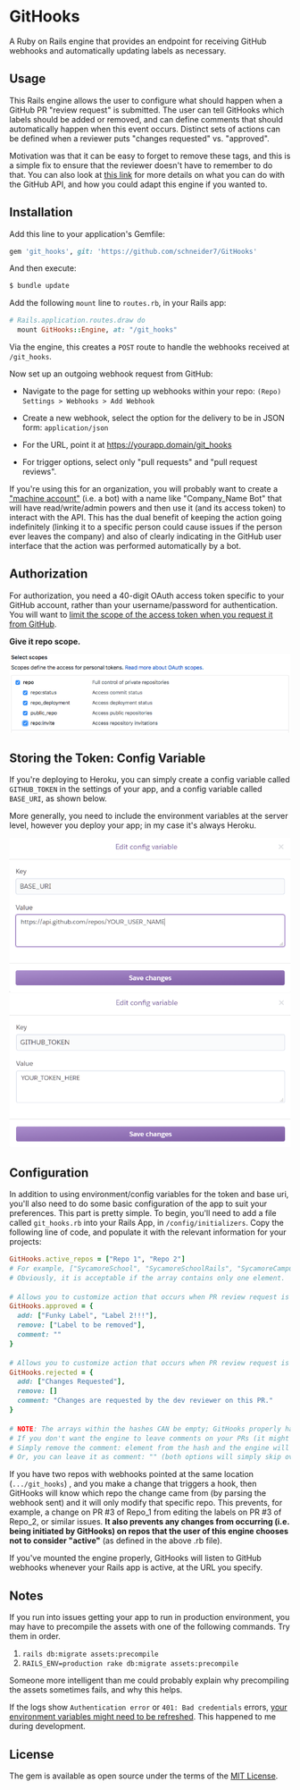 # GitHooks
A Ruby on Rails engine that provides an endpoint for receiving GitHub webhooks and automatically updating labels as necessary.

## Usage
This Rails engine allows the user to configure what should happen when a GitHub PR "review request" is submitted. The user can tell GitHooks which labels should be added or removed, and can define comments that should automatically happen when this event occurs. Distinct sets of actions can be defined when a reviewer puts "changes requested" vs. "approved".

Motivation was that it can be easy to forget to remove these tags, and this is a simple fix to ensure that the reviewer doesn't have to remember to do that. You can also look at [this link](https://developer.github.com/v3/activity/events/types) for more details on what you can do with the GitHub API, and how you could adapt this engine if you wanted to.

## Installation
Add this line to your application's Gemfile:

```ruby
gem 'git_hooks', git: 'https://github.com/schneider7/GitHooks'
```

And then execute:
```bash
$ bundle update
```
Add the following `mount` line to `routes.rb`, in your Rails app:

```ruby
# Rails.application.routes.draw do
  mount GitHooks::Engine, at: "/git_hooks"
```

Via the engine, this creates a `POST` route to handle the webhooks received at `/git_hooks`.

Now set up an outgoing webhook request from GitHub:

  - Navigate to the page for setting up webhooks within your repo: `(Repo) Settings > Webhooks > Add Webhook` 

  - Create a new webhook, select the option for the delivery to be in JSON form: `application/json`
  
  - For the URL, point it at https://yourapp.domain/git_hooks
  
  - For trigger options, select only "pull requests" and "pull request reviews". 
    
  If you're using this for an organization, you will probably want to create a ["machine account"](https://developer.github.com/v3/guides/managing-deploy-keys/) (i.e. a bot) with a name like "Company_Name Bot" that will have read/write/admin powers and then use it (and its access token) to interact with the API. This has the dual benefit of keeping the action going indefinitely (linking it to a specific person could cause issues if the person ever leaves the company) and also of clearly indicating in the GitHub user interface that the action was performed automatically by a bot.

## Authorization
  For authorization, you need a 40-digit OAuth access token specific to your GitHub account, rather than your username/password for authentication. You will want to [limit the scope of the access token when you request it from GitHub](https://developer.github.com/apps/building-oauth-apps/understanding-scopes-for-oauth-apps/).

  **Give it repo scope.**
  
  ![Screencap of options](/pat-scope.png)

## Storing the Token: Config Variable
  If you're deploying to Heroku, you can simply create a config variable called `GITHUB_TOKEN` in the settings of your app, and a config variable called `BASE_URI`, as shown below.

  More generally, you need to include the environment variables at the server level, however you deploy your app; in my case it's always Heroku.

  ![Defining BASE_URI](/BASE_URI.PNG)
  ![Defining GITHUB_TOKEN](/GITHUB_TOKEN.PNG)

## Configuration

In addition to using environment/config variables for the token and base uri, you'll also need to do some basic configuration of the app to suit your preferences. This part is pretty simple. To begin, you'll need to add a file called `git_hooks.rb` into your Rails App, in `/config/initializers`. Copy the following line of code, and populate it with the relevant information for your projects:

```ruby
GitHooks.active_repos = ["Repo 1", "Repo 2"]
# For example, ["SycamoreSchool", "SycamoreSchoolRails", "SycamoreCampus"]
# Obviously, it is acceptable if the array contains only one element.

# Allows you to customize action that occurs when PR review request is approved.
GitHooks.approved = {
  add: ["Funky Label", "Label 2!!!"],
  remove: ["Label to be removed"],
  comment: "" 
}

# Allows you to customize action that occurs when PR review request is sent as "changes requested".
GitHooks.rejected = {
  add: ["Changes Requested"],
  remove: []
  comment: "Changes are requested by the dev reviewer on this PR."
}

# NOTE: The arrays within the hashes CAN be empty; GitHooks properly handles empty arrays. 
# If you don't want the engine to leave comments on your PRs (it might get annoying), 
# Simply remove the comment: element from the hash and the engine will skip adding comments.
# Or, you can leave it as comment: "" (both options will simply skip over adding a comment).
```

If you have two repos with webhooks pointed at the same location (`.../git_hooks`) , and you make a change that triggers a hook, then GitHooks will know which repo the change came from (by parsing the webhook sent) and it will only modify that specific repo. This prevents, for example, a change on PR #3 of Repo_1 from editing the labels on PR #3 of Repo_2, or similar issues. **It also prevents any changes from occurring (i.e. being initiated by GitHooks) on repos that the user of this engine chooses not to consider "active"** (as defined in the above .rb file).

If you've mounted the engine properly, GitHooks will listen to GitHub webhooks whenever your Rails app is active, at the URL you specify.

## Notes

If you run into issues getting your app to run in production environment, you may have to precompile the assets with one of the following commands. Try them in order.
1) `rails db:migrate assets:precompile`
2) `RAILS_ENV=production rake db:migrate assets:precompile`

Someone more intelligent than me could probably explain why precompiling the assets sometimes fails, and why this helps.

If the logs show `Authentication error` or `401: Bad credentials` errors, [your environment variables might need to be refreshed](https://stackoverflow.com/questions/29289833/environment-variables-cached-in-rails-config). This happened to me during development.

## License
The gem is available as open source under the terms of the [MIT License](https://opensource.org/licenses/MIT).

